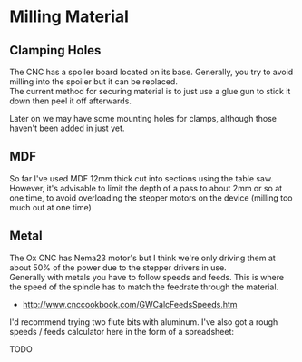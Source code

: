 # Milling Material

## Clamping Holes

The CNC has a spoiler board located on its base. Generally, you try to avoid milling into the spoiler but it can be replaced. <br>
The current method for securing material is to just use a glue gun to stick it down then peel it off afterwards.

Later on we may have some mounting holes for clamps, although those haven't been added in just yet.


## MDF

So far I've used MDF 12mm thick cut into sections using the table saw.
However, it's advisable to limit the depth of a pass to about 2mm or so at one time, to avoid overloading the stepper motors on the device (milling too much out at one time)


## Metal

The Ox CNC has Nema23 motor's but I think we're only driving them at about 50% of the power due to the stepper drivers in use. <br>
Generally with metals you have to follow speeds and feeds. This is where the speed of the spindle has to match the feedrate through the material.

  * <http://www.cnccookbook.com/GWCalcFeedsSpeeds.htm>

I'd recommend trying two flute bits with aluminum.
I've also got a rough speeds / feeds calculator here in the form of a spreadsheet:

TODO